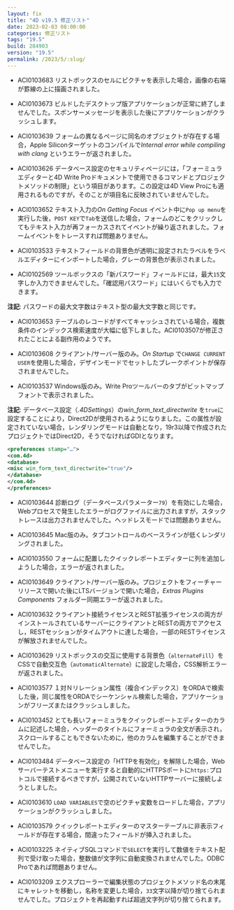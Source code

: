 ```yaml
---
layout: fix
title: "4D v19.5 修正リスト"
date: 2023-02-03 08:00:00
categories: 修正リスト
tags: "19.5" 
build: 284903
version: "19.5" 
permalink: /2023/5/:slug/
---
```


* ACI0103683 リストボックスのセルにピクチャを表示した場合，画像の右端が罫線の上に描画されました。

* ACI0103673 ビルドしたデスクトップ版アプリケーションが正常に終了しませんでした。スポンサーメッセージを表示した後にアプリケーションがクラッシュします。

* ACI0103639 フォームの異なるページに同名のオブジェクトが存在する場合，Apple Siliconターゲットのコンパイルで*Internal error while compiling with clang* というエラーが返されました。

* ACI0103626 データべース設定のセキュリティページには，「フォーミュラエディターと4D Write Proドキュメントで使用できるコマンドとプロジェクトメソッドの制限」という項目があります。この設定は4D View Proにも適用されるものですが，そのことが項目名に反映されていませんでした。
 
* ACI0103652 テキスト入力の*On Getting Focus* イベント中に`Pop up menu`を実行した後，`POST KEY`で`Tab`を送信した場合，フォームのどこをクリックしてもテキスト入力が再フォーカスされてイベントが繰り返されました。フォームイベントをトレースすれば問題ありません。

* ACI0103533 テキストフィールドの背景色が透明に設定されたラベルをラベルエディターにインポートした場合，グレーの背景色が表示されました。
 
* ACI0102569 ツールボックスの「新パスワード」フィールドには，最大`15`文字しか入力できませんでした。「確認用パスワード」にはいくらでも入力できます。

**注記**: パスワードの最大文字数はテキスト型の最大文字数と同じです。

* ACI0103653 テーブルのレコードがすべてキャッシュされている場合，複数条件のインデックス検索速度が大幅に低下しました。ACI0103507が修正されたことによる副作用のようです。

* ACI0103608 クライアント/サーバー版のみ。*On Startup* で`CHANGE CURRENT USER`を使用した場合，デザインモードでセットしたブレークポイントが保存されませんでした。

* ACI0103537 Windows版のみ。Write Proツールバーのタブがビットマップフォントで表示されました。

**注記**: データベース設定（*.4DSettings*）の*win_form_text_directwrite* を`true`に設定することにより，Direct2Dが使用されるようになりました。この属性が設定されていない場合，レンダリングモードは自動となり，19r3以降で作成されたプロジェクトではDirect2D，そうでなければGDIとなります。

```xml
<preferences stamp="…">
<com.4d>
<database>
<misc win_form_text_directwrite="true"/>
</database>
</com.4d>
</preferences>
```

* ACI0103644 診断ログ（データベースパラメーター`79`）を有効にした場合，Webプロセスで発生したエラーがログファイルに出力されますが，スタックトレースは出力されませんでした。ヘッドレスモードでは問題ありません。

* ACI0103645 Mac版のみ。タブコントロールのベースラインが低くレンダリングされました。

* ACI0103550 フォームに配置したクイックレポートエディターに列を追加しようした場合，エラーが返されました。

* ACI0103649 クライアント/サーバー版のみ。プロジェクトをフィーチャーリリースで開いた後にLTSバージョンで開いた場合，*Extras* *Plugins* *Components* フォルダー同期エラーが返されました。

* ACI0103632 クライアント接続ライセンスとREST拡張ライセンスの両方がインストールされているサーバーにクライアントとRESTの両方でアクセスし，RESTセッションがタイムアウトに達した場合，一部のRESTライセンスが解放されませんでした。

* ACI0103629 リストボックスの交互に使用する背景色（`alternateFill`）をCSSで自動交互色（`automaticAlternate`）に設定した場合，CSS解析エラーが返されました。

* ACI0103577 １対Ｎリレーション属性（複合インデックス）をORDAで検索した後，同じ属性をORDAでシーケンシャル検索した場合，アプリケーションがフリーズまたはクラッシュしました。

* ACI0103452 とても長いフォーミュラをクイックレポートエディターのカラムに記述した場合，ヘッダーのタイトルにフォーミュラの全文が表示され，スクロールすることもできないために，他のカラムを編集することができませんでした。
 
* ACI0103484 データベース設定の「HTTPを有効化」を解除した場合，Webサーバーテストメニューを実行すると自動的にHTTPSポートに`https:`プロトコルで接続するべきですが，公開されていないHTTPサーバーに接続しようとしました。

* ACI0103610 `LOAD VARIABLES`で空のピクチャ変数をロードした場合，アプリケーションがクラッシュしました。
 
* ACI0103579 クイックレポートエディターのマスターテーブルに非表示フィールドが存在する場合，間違ったフィールドが挿入されました。

* ACI0103225 ネイティブSQLコマンドで`SELECT`を実行して数値をテキスト配列で受け取った場合，整数値が文字列に自動変換されませんでした。ODBC Proであれば問題ありません。
 
* ACI0103209 エクスプローラーで編集状態のプロジェクトメソッド名の末尾にキャレットを移動し，名称を変更した場合，`33`文字以降が切り捨てられませんでした。プロジェクトを再起動すれば超過文字列が切り捨てられます。
